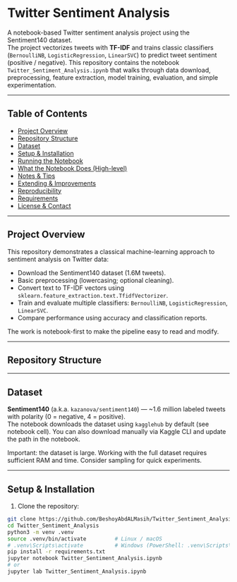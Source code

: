 # Twitter Sentiment Analysis

A notebook-based Twitter sentiment analysis project using the Sentiment140 dataset.  
The project vectorizes tweets with **TF-IDF** and trains classic classifiers (`BernoulliNB`, `LogisticRegression`, `LinearSVC`) to predict tweet sentiment (positive / negative). This repository contains the notebook `Twitter_Sentiment_Analysis.ipynb` that walks through data download, preprocessing, feature extraction, model training, evaluation, and simple experimentation.

---

## Table of Contents

- [Project Overview](#project-overview)  
- [Repository Structure](#repository-structure)  
- [Dataset](#dataset)  
- [Setup & Installation](#setup--installation)  
- [Running the Notebook](#running-the-notebook)  
- [What the Notebook Does (High-level)](#what-the-notebook-does-high-level)  
- [Notes & Tips](#notes--tips)  
- [Extending & Improvements](#extending--improvements)  
- [Reproducibility](#reproducibility)  
- [Requirements](#requirements)  
- [License & Contact](#license--contact)

---

## Project Overview

This repository demonstrates a classical machine-learning approach to sentiment analysis on Twitter data:

- Download the Sentiment140 dataset (1.6M tweets).
- Basic preprocessing (lowercasing; optional cleaning).
- Convert text to TF-IDF vectors using `sklearn.feature_extraction.text.TfidfVectorizer`.
- Train and evaluate multiple classifiers: `BernoulliNB`, `LogisticRegression`, `LinearSVC`.
- Compare performance using accuracy and classification reports.

The work is notebook-first to make the pipeline easy to read and modify.

---

## Repository Structure


---

## Dataset

**Sentiment140** (a.k.a. `kazanova/sentiment140`) — ~1.6 million labeled tweets with polarity (0 = negative, 4 = positive).  
The notebook downloads the dataset using `kagglehub` by default (see notebook cell). You can also download manually via Kaggle CLI and update the path in the notebook.

Important: the dataset is large. Working with the full dataset requires sufficient RAM and time. Consider sampling for quick experiments.

---

## Setup & Installation

1. Clone the repository:
```bash
git clone https://github.com/BeshoyAbdALMasih/Twitter_Sentiment_Analysis.git
cd Twitter_Sentiment_Analysis
python3 -m venv .venv
source .venv/bin/activate         # Linux / macOS
# .venv\Scripts\activate          # Windows (PowerShell: .venv\Scripts\Activate.ps1)
pip install -r requirements.txt
jupyter notebook Twitter_Sentiment_Analysis.ipynb
# or
jupyter lab Twitter_Sentiment_Analysis.ipynb
